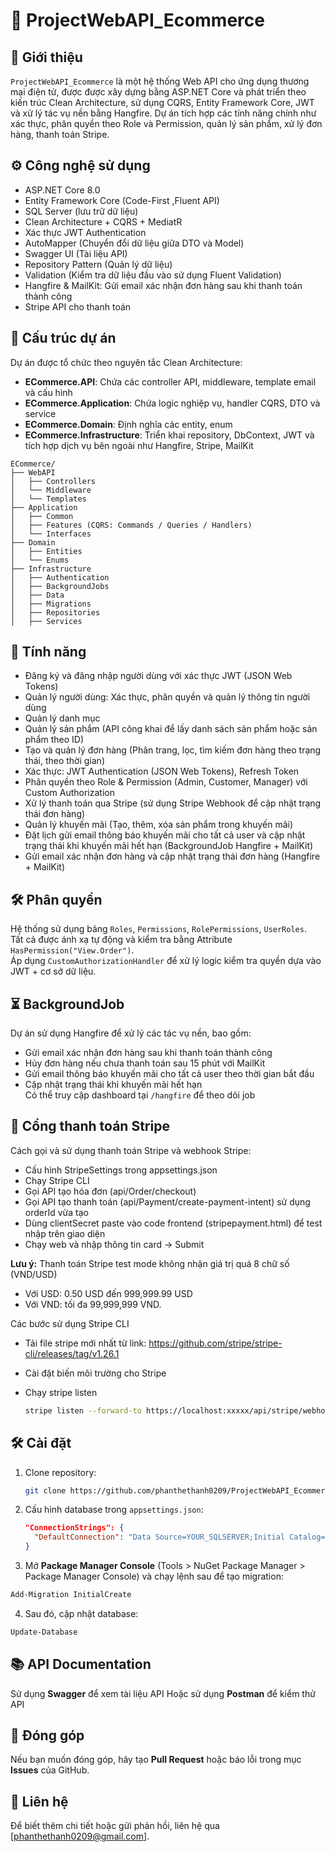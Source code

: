 # 🛒 ProjectWebAPI_Ecommerce

## 📜 Giới thiệu

`ProjectWebAPI_Ecommerce` là một hệ thống Web API cho ứng dụng thương mại điện tử, được được xây dựng bằng ASP.NET Core và phát triển theo kiến trúc Clean Architecture, sử dụng CQRS, Entity Framework Core, JWT và xử lý tác vụ nền bằng Hangfire. Dự án tích hợp các tính năng chính như xác thực, phân quyền theo Role và Permission, quản lý sản phẩm, xử lý đơn hàng, thanh toán Stripe.

## ⚙️ Công nghệ sử dụng

- ASP.NET Core 8.0
- Entity Framework Core (Code-First ,Fluent API)
- SQL Server (lưu trữ dữ liệu)
- Clean Architecture + CQRS + MediatR
- Xác thực JWT Authentication
- AutoMapper (Chuyển đổi dữ liệu giữa DTO và Model)
- Swagger UI (Tài liệu API)
- Repository Pattern (Quản lý dữ liệu)
- Validation (Kiểm tra dữ liệu đầu vào sử dụng Fluent Validation)
- Hangfire & MailKit: Gửi email xác nhận đơn hàng sau khi thanh toán thành công
- Stripe API cho thanh toán

## 📂 Cấu trúc dự án

Dự án được tổ chức theo nguyên tắc Clean Architecture:
- **ECommerce.API**: Chứa các controller API, middleware, template email và cấu hình
- **ECommerce.Application**: Chứa logic nghiệp vụ, handler CQRS, DTO và service
- **ECommerce.Domain**: Định nghĩa các entity, enum
- **ECommerce.Infrastructure**: Triển khai repository, DbContext, JWT và tích hợp dịch vụ bên ngoài như Hangfire, Stripe, MailKit

```
ECommerce/
├── WebAPI
│   ├── Controllers
│   └── Middleware
│   └── Templates
├── Application
│   ├── Common
│   ├── Features (CQRS: Commands / Queries / Handlers)
│   └── Interfaces
├── Domain
│   ├── Entities
│   └── Enums
├── Infrastructure
│   ├── Authentication
│   ├── BackgroundJobs
│   ├── Data
│   ├── Migrations
│   ├── Repositories
│   ├── Services
```

## 🚀 Tính năng

- Đăng ký và đăng nhập người dùng với xác thực JWT (JSON Web Tokens)
- Quản lý người dùng: Xác thực, phân quyền và quản lý thông tin người dùng
- Quản lý danh mục
- Quản lý sản phẩm (API công khai để lấy danh sách sản phẩm hoặc sản phẩm theo ID)
- Tạo và quản lý đơn hàng (Phân trang, lọc, tìm kiếm đơn hàng theo trạng thái, theo thời gian)
- Xác thực: JWT Authentication (JSON Web Tokens), Refresh Token
- Phân quyền theo Role & Permission (Admin, Customer, Manager) với Custom Authorization
- Xử lý thanh toán qua Stripe (sử dụng Stripe Webhook để cập nhật trạng thái đơn hàng)
- Quản lý khuyến mãi (Tạo, thêm, xóa sản phẩm trong khuyến mãi) 
- Đặt lịch gửi email thông báo khuyến mãi cho tất cả user và cập nhật trạng thái khi khuyến mãi hết hạn (BackgroundJob Hangfire + MailKit)
- Gửi email xác nhận đơn hàng và cập nhật trạng thái đơn hàng (Hangfire + MailKit)

## 🛠️ Phân quyền

Hệ thống sử dụng bảng `Roles`, `Permissions`, `RolePermissions`, `UserRoles`.  
Tất cả được ánh xạ tự động và kiểm tra bằng Attribute `HasPermission("View.Order")`.  
Áp dụng `CustomAuthorizationHandler` để xử lý logic kiểm tra quyền dựa vào JWT + cơ sở dữ liệu.

## ⏳ BackgroundJob

Dự án sử dụng Hangfire để xử lý các tác vụ nền, bao gồm:
- Gửi email xác nhận đơn hàng sau khi thanh toán thành công
- Hủy đơn hàng nếu chưa thanh toán sau 15 phút với MailKit
- Gửi email thông báo khuyến mãi cho tất cả user theo thời gian bắt đầu    
- Cập nhật trạng thái khi khuyến mãi hết hạn  
Có thể truy cập dashboard tại `/hangfire` để theo dõi job

## 🔄 Cổng thanh toán Stripe

Cách gọi và sử dụng thanh toán Stripe và webhook Stripe:
- Cấu hình StripeSettings trong appsettings.json
- Chạy Stripe CLI
- Gọi API tạo hóa đơn (api/Order/checkout)
- Gọi API tạo thanh toán (api/Payment/create-payment-intent) sử dụng orderId vừa tạo
- Dùng clientSecret paste vào code frontend (stripepayment.html) để test nhập trên giao diện
- Chạy web và nhập thông tin card -> Submit  

**Lưu ý:** Thanh toán Stripe test mode không nhận giá trị quá 8 chữ số (VND/USD)  
- Với USD: 0.50 USD đến 999,999.99 USD  
- Với VND: tối đa 99,999,999 VND.

Các bước sử dụng Stripe CLI
- Tải file stripe mới nhất từ link: https://github.com/stripe/stripe-cli/releases/tag/v1.26.1
- Cài đặt biến môi trường cho Stripe
- Chạy stripe listen

  ```bash
  stripe listen --forward-to https://localhost:xxxxx/api/stripe/webhook
  ```
## 🛠️ Cài đặt

1. Clone repository:
   ```bash
   git clone https://github.com/phanthethanh0209/ProjectWebAPI_Ecommerce.git
   ```
2. Cấu hình database trong `appsettings.json`:
   ```json
   "ConnectionStrings": {
     "DefaultConnection": "Data Source=YOUR_SQLSERVER;Initial Catalog=ECommerceDB;User=YOUR_USER;Password=YOUR_PASSWORD;"
   }
   ```

3. Mở **Package Manager Console** (Tools > NuGet Package Manager > Package Manager Console) và chạy lệnh sau để tạo migration:
```powershell
Add-Migration InitialCreate
```
4. Sau đó, cập nhật database:
```powershell
Update-Database
```

## 📚 API Documentation

Sử dụng **Swagger** để xem tài liệu API
Hoặc sử dụng **Postman** để kiểm thử API

## 🤝 Đóng góp

Nếu bạn muốn đóng góp, hãy tạo **Pull Request** hoặc báo lỗi trong mục **Issues** của GitHub.

## 📩 Liên hệ
Để biết thêm chi tiết hoặc gửi phản hồi, liên hệ qua [phanthethanh0209@gmail.com].
